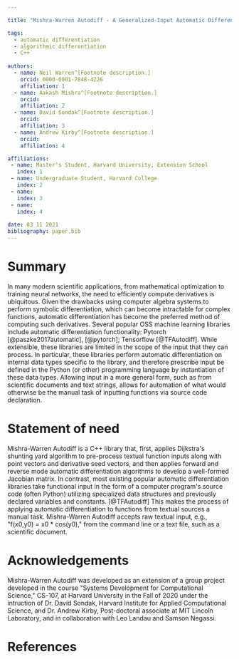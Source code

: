 ```yaml
---

title: "Mishra-Warren Autodiff - A Generalized-Input Automatic Differentiation Library in C++"

tags:
  - automatic differentiation
  - algorithmic differentiation
  - C++
  
authors:
  - name: Neil Warren^[Footnote description.]
    orcid: 0000-0001-7848-4226
    affiliation: 1
  - name: Aakash Mishra^[Footnote description.]
    orcid: 
    affiliation: 2
  - name: David Sondak^[Footnote description.]
    orcid: 
    affiliation: 3
  - name: Andrew Kirby^[Footnote description.]
    orcid: 
    affiliation: 4

affiliations:
 - name: Master's Student, Harvard University, Extension School
   index: 1
 - name: Undergraduate Student, Harvard College
   index: 2
 - name: 
   index: 3
 - name: 
   index: 4
 
date: 03 11 2021
bibliography: paper.bib
---
```


# Summary

In many modern scientific applications, from mathematical optimization to training neural networks, the need to efficiently compute derivatives is ubiquitous. Given the drawbacks using computer algebra systems to perform symbolic differentiation, which can become intractable for complex functions, automatic differentiation has become the preferred method of computing such derivatives. Several popular OSS machine learning libraries include automatic differentiation functionality: Pytorch [@paszke2017automatic], [@pytorch]; Tensorflow [@TFAutodiff].  While extensible, these libraries are limited in the scope of the input that they can process.  In particular, these libraries perform automatic differentiation on internal data types specific to the library, and therefore prescribe input be defined in the Python (or other) programming language by instantiation of these data types. Allowing input in a more general form, such as from scientific documents and text strings, allows for automation of what would otherwise be the manual task of inputting functions via source code declaration. 
 
# Statement of need

Mishra-Warren Autodiff is a C++ library that, first, applies Dijkstra's shunting yard algorithm to pre-process textual function inputs along with point vectors and derivative seed vectors, and then applies forward and reverse mode automatic differentiation algorithms to develop a well-formed Jacobian matrix. In contrast, most existing popular automatic differentiation libraries take functional input in the form of a computer program's source code (often Python) utilizing specialized data structures and previously declared variables and constants. [@TFAutodiff] This makes the process of applying automatic differentiation to functions from textual sources a manual task. Mishra-Warren Autodiff accepts raw textual input, e.g., "f(x0,y0) = x0 * cos(y0)," from the command line or a text file, such as a scientific document. 

# Acknowledgements

Mishra-Warren Autodiff was developed as an extension of a group project developed in the course "Systems Development for Computational Science," CS-107, at Harvard University in the Fall of 2020 under the intruction of Dr. David Sondak, Harvard Institute for Applied Computational Science, and Dr. Andrew Kirby, Post-doctoral associate at MIT Lincoln Laboratory, and in collaboration with Leo Landau and Samson Negassi. 

# References
